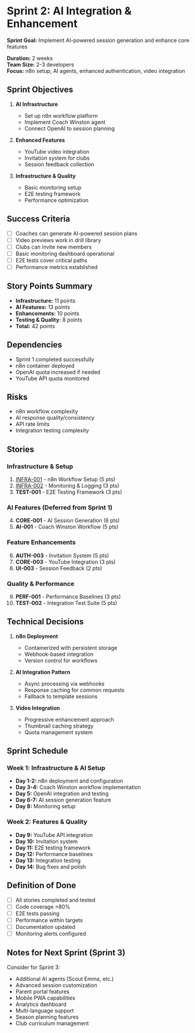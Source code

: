 # Sprint 2: AI Integration & Enhancement

**Sprint Goal:** Implement AI-powered session generation and enhance core features

**Duration:** 2 weeks  
**Team Size:** 2-3 developers  
**Focus:** n8n setup, AI agents, enhanced authentication, video integration

## Sprint Objectives

1. **AI Infrastructure**
   - Set up n8n workflow platform
   - Implement Coach Winston agent
   - Connect OpenAI to session planning

2. **Enhanced Features**
   - YouTube video integration
   - Invitation system for clubs
   - Session feedback collection

3. **Infrastructure & Quality**
   - Basic monitoring setup
   - E2E testing framework
   - Performance optimization

## Success Criteria

- [ ] Coaches can generate AI-powered session plans
- [ ] Video previews work in drill library
- [ ] Clubs can invite new members
- [ ] Basic monitoring dashboard operational
- [ ] E2E tests cover critical paths
- [ ] Performance metrics established

## Story Points Summary

- **Infrastructure:** 11 points
- **AI Features:** 13 points  
- **Enhancements:** 10 points
- **Testing & Quality:** 8 points
- **Total:** 42 points

## Dependencies

- Sprint 1 completed successfully
- n8n container deployed
- OpenAI quota increased if needed
- YouTube API quota monitored

## Risks

- n8n workflow complexity
- AI response quality/consistency
- API rate limits
- Integration testing complexity

## Stories

### Infrastructure & Setup
1. [INFRA-001](./INFRA-001-n8n-workflow-setup.md) - n8n Workflow Setup (5 pts)
2. [INFRA-002](./INFRA-002-monitoring-logging.md) - Monitoring & Logging (3 pts)
3. **TEST-001** - E2E Testing Framework (3 pts)

### AI Features (Deferred from Sprint 1)
4. **CORE-001** - AI Session Generation (8 pts)
5. **AI-001** - Coach Winston Workflow (5 pts)

### Feature Enhancements
6. **AUTH-003** - Invitation System (5 pts)
7. **CORE-003** - YouTube Integration (3 pts)
8. **UI-003** - Session Feedback (2 pts)

### Quality & Performance
9. **PERF-001** - Performance Baselines (3 pts)
10. **TEST-002** - Integration Test Suite (5 pts)

## Technical Decisions

1. **n8n Deployment**
   - Containerized with persistent storage
   - Webhook-based integration
   - Version control for workflows

2. **AI Integration Pattern**
   - Async processing via webhooks
   - Response caching for common requests
   - Fallback to template sessions

3. **Video Integration**
   - Progressive enhancement approach
   - Thumbnail caching strategy
   - Quota management system

## Sprint Schedule

### Week 1: Infrastructure & AI Setup
- **Day 1-2:** n8n deployment and configuration
- **Day 3-4:** Coach Winston workflow implementation
- **Day 5:** OpenAI integration and testing
- **Day 6-7:** AI session generation feature
- **Day 8:** Monitoring setup

### Week 2: Features & Quality
- **Day 9:** YouTube API integration
- **Day 10:** Invitation system
- **Day 11:** E2E testing framework
- **Day 12:** Performance baselines
- **Day 13:** Integration testing
- **Day 14:** Bug fixes and polish

## Definition of Done

- [ ] All stories completed and tested
- [ ] Code coverage >80%
- [ ] E2E tests passing
- [ ] Performance within targets
- [ ] Documentation updated
- [ ] Monitoring alerts configured

## Notes for Next Sprint (Sprint 3)

Consider for Sprint 3:
- Additional AI agents (Scout Emma, etc.)
- Advanced session customization
- Parent portal features
- Mobile PWA capabilities
- Analytics dashboard
- Multi-language support
- Season planning features
- Club curriculum management